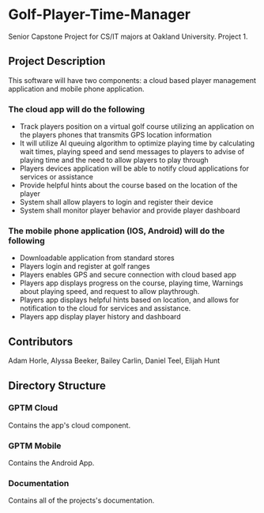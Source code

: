 # Golf-Player-Time-Manager
Senior Capstone Project for CS/IT majors at Oakland University. Project 1.
## Project Description
This software will have two components: a cloud based player management application and mobile phone application.
### The cloud app will do the following
* Track players position on a virtual golf course utilizing an application on the players phones that
transmits GPS location information
* It will utilize AI queuing algorithm to optimize playing time by calculating wait times, playing
speed and send messages to players to advise of playing time and the need to allow players to
play through
* Players devices application will be able to notify cloud applications for services or assistance
* Provide helpful hints about the course based on the location of the player
* System shall allow players to login and register their device
* System shall monitor player behavior and provide player dashboard
### The mobile phone application (IOS, Android) will do the following
* Downloadable application from standard stores
* Players login and register at golf ranges
* Players enables GPS and secure connection with cloud based app
* Players app displays progress on the course, playing time, Warnings about playing speed, and
request to allow playthrough.
* Players app displays helpful hints based on location, and allows for notification to the cloud for
services and assistance.
* Players app display player history and dashboard
## Contributors
Adam Horle, Alyssa Beeker, Bailey Carlin, Daniel Teel, Elijah Hunt
## Directory Structure
### GPTM Cloud
Contains the app's cloud component.
### GPTM Mobile
Contains the Android App.
### Documentation
Contains all of the projects's documentation.
